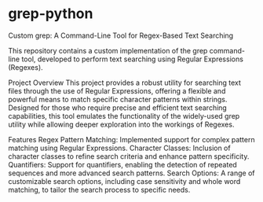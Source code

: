 # grep-python
Custom grep: A Command-Line Tool for Regex-Based Text Searching 

This repository contains a custom implementation of the grep command-line tool, developed to perform text searching using Regular Expressions (Regexes).

Project Overview
This project provides a robust utility for searching text files through the use of Regular Expressions, offering a flexible and powerful means to match specific character patterns within strings. Designed for those who require precise and efficient text searching capabilities, this tool emulates the functionality of the widely-used grep utility while allowing deeper exploration into the workings of Regexes.

Features
Regex Pattern Matching: Implemented support for complex pattern matching using Regular Expressions.
Character Classes: Inclusion of character classes to refine search criteria and enhance pattern specificity.
Quantifiers: Support for quantifiers, enabling the detection of repeated sequences and more advanced search patterns.
Search Options: A range of customizable search options, including case sensitivity and whole word matching, to tailor the search process to specific needs.
